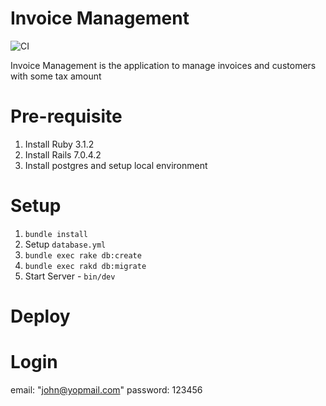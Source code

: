 # Invoice Management
![CI]()

Invoice Management is the application to manage invoices and customers with some tax amount

# Pre-requisite

1. Install Ruby 3.1.2
1. Install Rails 7.0.4.2
1. Install postgres and setup local environment

# Setup

1. `bundle install`
1. Setup `database.yml`
1. `bundle exec rake db:create`
1. `bundle exec rakd db:migrate`
1. Start Server - `bin/dev`

# Deploy


# Login
email: "john@yopmail.com"
password: 123456